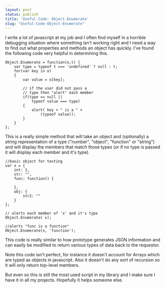 ```yaml
---
layout: post
status: publish
title: 'Useful Code: Object.Enumerate'
slug: "Useful-Code-Object-Enumerate"
---
```

I write a lot of javascript at my job and I often find myself in a horrible debugging situation where something isn't working right and I need a way to find out what properties and methods an object has quickly. I've found the following code very helpful in determining this.


    Object.Enumerate = function(o,t) {
        var type = typeof t === 'undefined' ? null : t;
        for(var key in o)
        {
            var value = o[key];

            // if the user did not pass a
            // type then "alert" each member
            if(type == null ||
                typeof value === type)
            {
                alert( key + " is a " +
                    (typeof value));
            }
        }
    };


This is a really simple method that will take an object and (optionally) a string representation of a type ("number", "object", "function" or "string") and will display the members that match those types (or if no type is passed it will display each member and it's type).

    //basic object for testing
    var x = {
        int: 1,
        str: "",
        func: function() {

        },
        obj: {
            str2: ""
        }
    };

    // alerts each member of 'x' and it's type
    Object.Enumerate( x);

    //alerts "func is a function"
    Object.Enumerate(x, 'function');

This code is really similar to how prototype generates JSON information and can easily be modified to return various types of data back to the requestor.

Note this code isn't perfect, for instance it doesn't account for Arrays which are typed as objects in javascript. Also it doesn't do any sort of recursion so it will only return top-level members.

But even so this is still the most used script in my library and I make sure I have it in all my projects. Hopefully it helps someone else.

